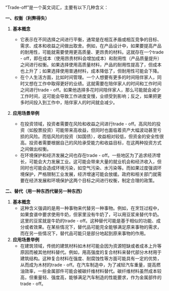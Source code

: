 “Trade-off”是一个英文词汇，主要有以下几种含义：

**一、权衡（利弊得失）**

1. **基本概念**
   - 它表示在不同选择之间进行平衡，通常是在相互矛盾或相互竞争的目标、需求、成本和收益之间做出取舍。例如，在产品设计中，如果要提高产品的耐用性，可能就需要使用更高质量、更昂贵的材料。这就存在一个trade - off，即在成本（使用昂贵材料会增加成本）和耐用性（产品质量提升）之间进行权衡。如果选择使用高质量材料，产品的耐用性提高了，但成本也上升了；如果选择使用普通材料，成本降低了，但耐用性可能会下降。
   - 在个人生活方面，比如时间管理。一个人想要有更多的时间陪伴家人，同时又想在工作中取得更好的业绩。这就需要在陪伴家人的时间和工作时间之间进行trade - off。如果他选择多花时间陪伴家人，那么可能就会减少工作时间，这可能会导致工作进度变慢，业绩受到影响；反之，如果把更多时间投入到工作中，陪伴家人的时间就会减少。

2. **应用场景举例**
   - 在投资领域，投资者需要在风险和收益之间进行trade - off。高风险的投资（如股票投资）可能带来高收益，但同时也面临着资产大幅波动甚至亏损的风险。而低风险的投资（如国债），收益相对较低，但资金的安全性很高。投资者需要根据自己的风险承受能力和收益目标，在这两种投资方式之间做出权衡。
   - 在环境保护和经济发展之间也存在trade - off。一些地区为了追求经济增长，可能会大力发展工业。这可能会带来大量的就业机会和经济收入，但同时也可能会造成环境污染，如空气污染、水污染等。而如果过度强调环境保护，严格限制工业发展，经济增速可能会放缓。政府和相关部门就需要在经济发展和环境保护这两个目标之间进行权衡，制定合理的政策。

**二、替代（用一种东西代替另一种东西）**

1. **基本概念**
   - 这种含义强调的是用一种事物来代替另一种事物。例如，在烹饪过程中，如果食谱中要求使用牛奶，但家里没有牛奶了，可以用豆浆来替代牛奶。这里的豆浆就是牛奶的trade - off。这种替代可能是基于相似的功能、成分或者效果。在某些情况下，替代品可能完全能够满足原来事物的需求，而在另一些情况下，替代品可能只是部分地起到原来事物的作用。
2. **应用场景举例**
   - 在建筑领域，传统的建筑材料如木材可能会因为资源短缺或者成本上升等原因而被其他材料替代。例如，用高强度的复合材料来替代部分木材用于建筑结构。这种复合材料在强度、耐腐蚀性等方面可能具有一定的优势，从而成为木材的trade - off。在汽车制造中，为了减轻汽车重量，提高燃油效率，一些金属部件可能会被碳纤维材料替代。碳纤维材料虽然成本较高，但重量轻、强度高，能够满足汽车制造的性能要求，作为金属部件的trade - off。
